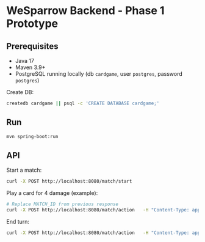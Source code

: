 # WeSparrow Backend - Phase 1 Prototype

## Prerequisites
- Java 17
- Maven 3.9+
- PostgreSQL running locally (db `cardgame`, user `postgres`, password `postgres`)

Create DB:
```bash
createdb cardgame || psql -c 'CREATE DATABASE cardgame;'
```

## Run
```bash
mvn spring-boot:run
```

## API
Start a match:
```bash
curl -X POST http://localhost:8080/match/start
```

Play a card for 4 damage (example):
```bash
# Replace MATCH_ID from previous response
curl -X POST http://localhost:8080/match/action   -H "Content-Type: application/json"   -d '{"matchId": 1, "action": "PLAY_CARD", "value": 4}'
```

End turn:
```bash
curl -X POST http://localhost:8080/match/action   -H "Content-Type: application/json"   -d '{"matchId": 1, "action": "END_TURN"}'
```
